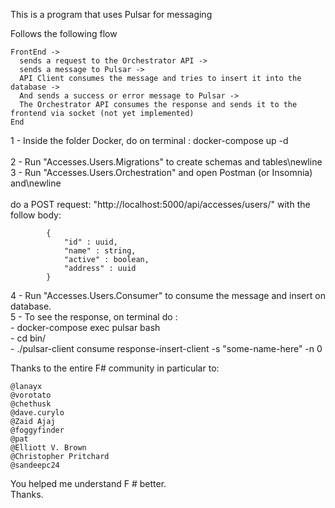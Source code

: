
This is a program that uses Pulsar for messaging<br>

Follows the following flow<br>

```
FrontEnd -> 
  sends a request to the Orchestrator API -> 
  sends a message to Pulsar -> 
  API Client consumes the message and tries to insert it into the database -> 
  And sends a success or error message to Pulsar -> 
  The Orchestrator API consumes the response and sends it to the frontend via socket (not yet implemented)
End
```

1 - Inside the folder Docker, do on terminal : docker-compose up -d<br>  
2 - Run "Accesses.Users.Migrations" to create schemas and tables\newline <br>
3 - Run "Accesses.Users.Orchestration"  and open Postman (or Insomnia) and\newline<br>  
        do a POST request: "http://localhost:5000/api/accesses/users/" with the<br>   follow body:<br>  
```
        {	
            "id" : uuid,  
            "name" : string,	  
            "active" : boolean,  
            "address" : uuid
        }
```
				
4 - Run "Accesses.Users.Consumer" to consume the message and insert on database.<br>
5 - To see the response, on terminal do :<br>
     - docker-compose exec pulsar bash<br>
     - cd bin/<br>
     - ./pulsar-client consume response-insert-client -s "some-name-here" -n 0<br>

    

Thanks to the entire F# community in particular to:<br>

```
@lanayx 
@vorotato 
@chethusk 
@dave.curylo
@Zaid Ajaj 
@foggyfinder 
@pat 
@Elliott V. Brown 
@Christopher Pritchard 
@sandeepc24 
```

You helped me understand F # better.<br>
Thanks.
